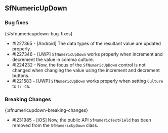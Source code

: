 ## SfNumericUpDown

### Bug fixes
{:#sfnumericupdown-bug-fixes}

* \#I227365 - [Android] The data types of the resultant value are updated properly.
* \#I227346 - [UWP] `SfNumericUpDown` works properly when increment and decrement the value in comma culture.
* \#I224232 - Now, the focus of the `SfNumericUpDown` control is not changed when changing the value using the increment and decrement buttons.
* \#I221583 - [UWP] `SfNumericUpDown` works properly when setting `Culture` to `fr-CA`.

### Breaking Changes
{:sfnumericupdown-breaking-changes}

* \#I231985 - [iOS] Now, the public API `SfNumericTextField` has been removed from the `SfNumericUpDown` class.